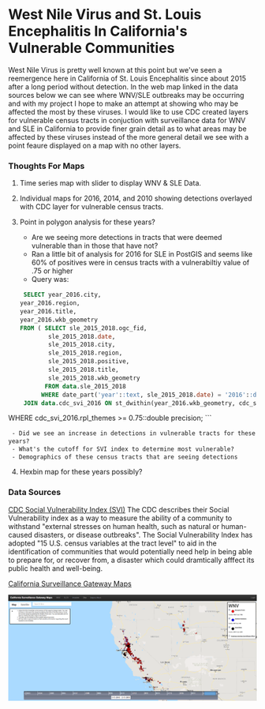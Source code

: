 # West Nile Virus and St. Louis Encephalitis In California's Vulnerable Communities

West Nile Virus is pretty well known at this point but we've seen a reemergence here in California of St. Louis Encephalitis since about 2015 after a long period without detection.  In the web map linked in the data sources below we can see where WNV/SLE outbreaks may be occurring and with my project I hope to make an attempt at showing who may be affected the most by these viruses.  I would like to use CDC created layers for vulnerable census tracts in conjuction with surveillance data for WNV and SLE in California to provide finer grain detail as to what areas may be affected by these viruses instead of the more general detail we see with a point feaure displayed on a map with no other layers.

### Thoughts For Maps

1. Time series map with slider to display WNV & SLE Data.

2.  Individual maps for 2016, 2014, and 2010 showing detections overlayed with CDC layer for vulnerable census tracts.
    
3. Point in polygon analysis for these years?
     
     - Are we seeing more detections in tracts that were deemed vulnerable than in those that have not?
	- Ran a little bit of analysis for 2016 for SLE in PostGIS and seems like 60% of positives were in census tracts with a vulnerabiltiy value of .75 or higher
	- Query was:
	```sql
	 SELECT year_2016.city,
    year_2016.region,
    year_2016.title,
    year_2016.wkb_geometry
   FROM ( SELECT sle_2015_2018.ogc_fid,
            sle_2015_2018.date,
            sle_2015_2018.city,
            sle_2015_2018.region,
            sle_2015_2018.positive,
            sle_2015_2018.title,
            sle_2015_2018.wkb_geometry
           FROM data.sle_2015_2018
          WHERE date_part('year'::text, sle_2015_2018.date) = '2016'::double precision) year_2016
     JOIN data.cdc_svi_2016 ON st_dwithin(year_2016.wkb_geometry, cdc_svi_2016.wkb_geometry, 0::double precision)
  WHERE cdc_svi_2016.rpl_themes >= 0.75::double precision;
    ```
    
     - Did we see an increase in detections in vulnerable tracts for these years?
     - What's the cutoff for SVI index to determine most vulnerable?
     - Demographics of these census tracts that are seeing detections

4. Hexbin map for these years possibly?

### Data Sources

[CDC Social Vulnerability Index (SVI)](https://svi.cdc.gov/data-and-tools-download.html)
The CDC describes their Social Vulnerability index as a way to measure the ability of a community to withstand "external stresses on human health, such as natural or human-caused disasters, or disease outbreaks".  The Social Vulnerability Index has adopted "15 
U.S. census variables at the tract level" to aid in the identification of communities that would potentially need help in being able to prepare for, or recover from, a disaster which could dramtically afffect its public health and well-being.

[California Surveillance Gateway Maps](https://maps.calsurv.org/)

![California Surveillance Gateway Map](./images/csgMap.PNG)


